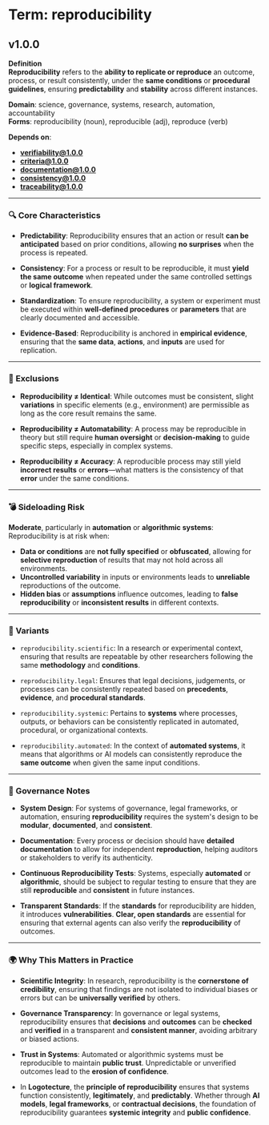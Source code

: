 # Term: reproducibility

## v1.0.0

**Definition**  
**Reproducibility** refers to the **ability to replicate or reproduce** an outcome, process, or result consistently, under the **same conditions** or **procedural guidelines**, ensuring **predictability** and **stability** across different instances.

**Domain**: science, governance, systems, research, automation, accountability  
**Forms**: reproducibility (noun), reproducible (adj), reproduce (verb)

**Depends on**:  
- **verifiability@1.0.0**  
- **criteria@1.0.0**  
- **documentation@1.0.0**  
- **consistency@1.0.0**  
- **traceability@1.0.0**

---

### 🔍 Core Characteristics

- **Predictability**: Reproducibility ensures that an action or result **can be anticipated** based on prior conditions, allowing **no surprises** when the process is repeated.

- **Consistency**: For a process or result to be reproducible, it must **yield the same outcome** when repeated under the same controlled settings or **logical framework**.

- **Standardization**: To ensure reproducibility, a system or experiment must be executed within **well-defined procedures** or **parameters** that are clearly documented and accessible.

- **Evidence-Based**: Reproducibility is anchored in **empirical evidence**, ensuring that the **same data**, **actions**, and **inputs** are used for replication.

---

### 🚫 Exclusions

- **Reproducibility ≠ Identical**: While outcomes must be consistent, slight **variations** in specific elements (e.g., environment) are permissible as long as the core result remains the same.

- **Reproducibility ≠ Automatability**: A process may be reproducible in theory but still require **human oversight** or **decision-making** to guide specific steps, especially in complex systems.

- **Reproducibility ≠ Accuracy**: A reproducible process may still yield **incorrect results** or **errors**—what matters is the consistency of that **error** under the same conditions.

---

### 💣 Sideloading Risk

**Moderate**, particularly in **automation** or **algorithmic systems**:  
Reproducibility is at risk when:

- **Data or conditions** are **not fully specified** or **obfuscated**, allowing for **selective reproduction** of results that may not hold across all environments.
- **Uncontrolled variability** in inputs or environments leads to **unreliable** reproductions of the outcome.
- **Hidden bias** or **assumptions** influence outcomes, leading to **false reproducibility** or **inconsistent results** in different contexts.

---

### 🔁 Variants

- `reproducibility.scientific`: In a research or experimental context, ensuring that results are repeatable by other researchers following the same **methodology** and **conditions**.

- `reproducibility.legal`: Ensures that legal decisions, judgements, or processes can be consistently repeated based on **precedents**, **evidence**, and **procedural standards**.

- `reproducibility.systemic`: Pertains to **systems** where processes, outputs, or behaviors can be consistently replicated in automated, procedural, or organizational contexts.

- `reproducibility.automated`: In the context of **automated systems**, it means that algorithms or AI models can consistently reproduce the **same outcome** when given the same input conditions.

---

### 🔐 Governance Notes

- **System Design**: For systems of governance, legal frameworks, or automation, ensuring **reproducibility** requires the system's design to be **modular**, **documented**, and **consistent**.

- **Documentation**: Every process or decision should have **detailed documentation** to allow for independent **reproduction**, helping auditors or stakeholders to verify its authenticity.

- **Continuous Reproducibility Tests**: Systems, especially **automated** or **algorithmic**, should be subject to regular testing to ensure that they are still **reproducible** and **consistent** in future instances.

- **Transparent Standards**: If the **standards** for reproducibility are hidden, it introduces **vulnerabilities**. **Clear, open standards** are essential for ensuring that external agents can also verify the **reproducibility** of outcomes.

---

### 🌍 Why This Matters in Practice

- **Scientific Integrity**: In research, reproducibility is the **cornerstone of credibility**, ensuring that findings are not isolated to individual biases or errors but can be **universally verified** by others.

- **Governance Transparency**: In governance or legal systems, reproducibility ensures that **decisions** and **outcomes** can be **checked** and **verified** in a transparent and **consistent manner**, avoiding arbitrary or biased actions.

- **Trust in Systems**: Automated or algorithmic systems must be reproducible to maintain **public trust**. Unpredictable or unverified outcomes lead to the **erosion of confidence**.

- In **Logotecture**, the **principle of reproducibility** ensures that systems function consistently, **legitimately**, and **predictably**. Whether through **AI models**, **legal frameworks**, or **contractual decisions**, the foundation of reproducibility guarantees **systemic integrity** and **public confidence**.
